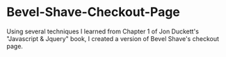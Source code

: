 # Bevel-Shave-Checkout-Page

Using several techniques I learned from Chapter 1 of Jon Duckett's "Javascript & Jquery" book, I created a version of Bevel Shave's checkout page.
